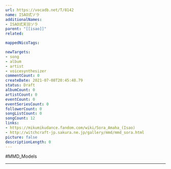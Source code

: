 ```yaml
---
url: https://vocadb.net/T/8142
name: ISAO式ソラ
additionalNames: 
- ISAO式天羽ソラ
parent: "[[isao]]"
related:

mappedNicoTags:

newTargets:
- song
- album
- artist
- voicesynthesizer
commentCount: 0
createDate: 2021-07-08T20:45:48.79
status: Draft
albumCount: 0
artistCount: 0
eventCount: 0
eventSeriesCount: 0
followerCount: 0
songListCount: 0
songCount: 12
links: 
- https://mikumikudance.fandom.com/wiki/Sora_Amaha_(Isao)
- http://witchcraft-jp.sakura.ne.jp/gallery/mmd/mmd_sora.html
picture: false
descriptionLength: 0
---
```


#MMD_Models



---


